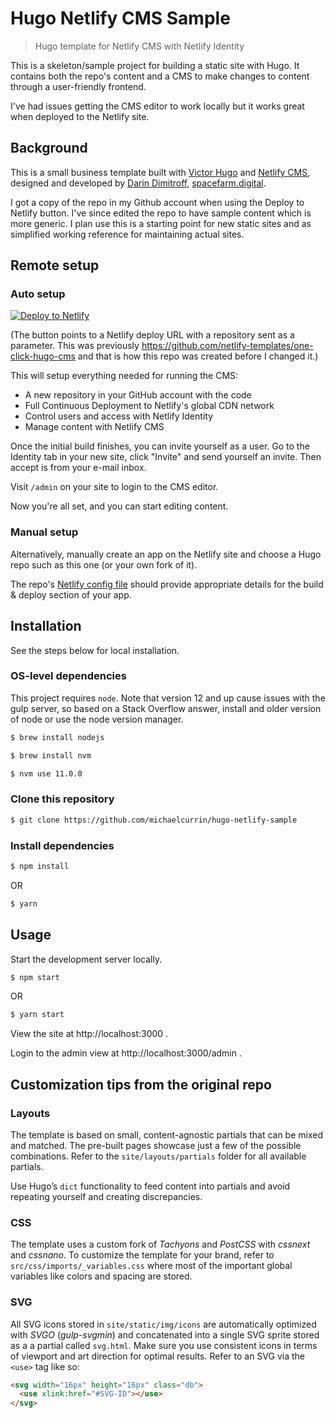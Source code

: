 # Hugo Netlify CMS Sample
> Hugo template for Netlify CMS with Netlify Identity

This is a skeleton/sample project for building a static site with Hugo. It contains both the repo's content and a CMS to make changes to content through a user-friendly frontend.

I've had issues getting the CMS editor to work locally but it works great when deployed to the Netlify site.

## Background

This is a small business template built with [Victor Hugo](https://github.com/netlify/victor-hugo) and [Netlify CMS](https://github.com/netlify/netlify-cms), designed and developed by [Darin Dimitroff](http://www.darindimitroff.com/), [spacefarm.digital](https://www.spacefarm.digital).

I got a copy of the repo in my Github account when using the Deploy to Netlify button. I've since edited the repo to have sample content which is more generic. I plan use this is a starting point for new static sites and as simplified working reference for maintaining actual sites.

## Remote setup

### Auto setup

[![Deploy to Netlify](https://www.netlify.com/img/deploy/button.svg)](https://app.netlify.com/start/deploy?repository=https://github.com/michaelcurrin/hugo-netlify-sample&stack=cms)

(The button points to a Netlify deploy URL with a repository sent as a parameter. This was previously https://github.com/netlify-templates/one-click-hugo-cms and that is how this repo was created before I changed it.)

This will setup everything needed for running the CMS:

* A new repository in your GitHub account with the code
* Full Continuous Deployment to Netlify's global CDN network
* Control users and access with Netlify Identity
* Manage content with Netlify CMS


Once the initial build finishes, you can invite yourself as a user. Go to the Identity tab in your new site, click "Invite" and send yourself an invite. Then accept is from your e-mail inbox.

Visit `/admin` on your site to login to the CMS editor.

Now you're all set, and you can start editing content.

### Manual setup

Alternatively, manually create an app on the Netlify site and choose a Hugo repo such as this one (or your own fork of it).

The repo's [Netlify config file](netlify.toml) should provide appropriate details for the build & deploy section of your app.


## Installation

See the steps below for local installation.


### OS-level dependencies

This project requires `node`. Note that version 12 and up cause issues with the gulp server, so based on a Stack Overflow answer, install and older version of node or use the node version manager.

```bash
$ brew install nodejs
```

```bash
$ brew install nvm
```

```bash
$ nvm use 11.0.0
```


### Clone this repository

```bash
$ git clone https://github.com/michaelcurrin/hugo-netlify-sample
```

### Install dependencies


```bash
$ npm install
```

OR

```bash
$ yarn
```

## Usage

Start the development server locally.

```bash
$ npm start
```

OR

```bash
$ yarn start
```

View the site at http://localhost:3000 .

Login to the admin view at http://localhost:3000/admin .


## Customization tips from the original repo

### Layouts

The template is based on small, content-agnostic partials that can be mixed and matched. The pre-built pages showcase just a few of the possible combinations. Refer to the `site/layouts/partials` folder for all available partials.

Use Hugo’s `dict` functionality to feed content into partials and avoid repeating yourself and creating discrepancies.

### CSS

The template uses a custom fork of *Tachyons* and *PostCSS* with *cssnext* and *cssnano*. To customize the template for your brand, refer to `src/css/imports/_variables.css` where most of the important global variables like colors and spacing are stored.

### SVG

All SVG icons stored in `site/static/img/icons` are automatically optimized with *SVGO* (*gulp-svgmin*) and concatenated into a single SVG sprite stored as a a partial called `svg.html`. Make sure you use consistent icons in terms of viewport and art direction for optimal results. Refer to an SVG via the `<use>` tag like so:

```html
<svg width="16px" height="16px" class="db">
  <use xlink:href="#SVG-ID"></use>
</svg>
```
